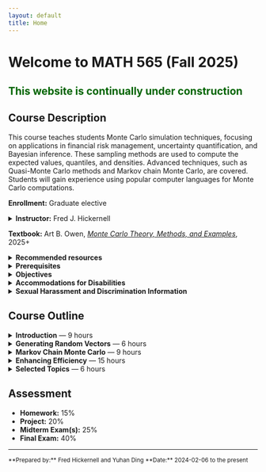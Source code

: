 ```yaml
---
layout: default
title: Home
---
```


# Welcome to MATH 565 (Fall 2025)

## <span style="color: darkgreen;">This website is continually under construction </span>

## Course Description 
This course teaches students Monte Carlo simulation techniques, focusing on applications in financial risk management, uncertainty quantification, and Bayesian inference. These sampling methods are used to compute the expected values, quantiles, and densities. Advanced techniques, such as Quasi-Monte Carlo methods and Markov chain Monte Carlo, are covered. Students will gain experience using popular computer languages for Monte Carlo computations.

**Enrollment:** Graduate elective  

<details markdown = 1>
<summary><strong>Instructor:</strong> Fred J. Hickernell</summary>

* _Office:_ RE 208
* _Office hours:_ TBD
* _Phone:_ 312-567-8983
* _Email:_ [hickernell@illinoistech.edu](mailto: hickernell@illinoistech.edu)
* [_Website_](https://www.iit.edu/directory/people/fred-hickernell)
* [_LinkedIn_](https://www.linkedin.com/in/fjhickernell/)
* [_Google Scholar_](https://scholar.google.com/citations?user=dJbMJG8AAAAJ&hl=en)
* _Brief bio:_ Fred J. Hickernell is professor of applied mathematics. His research focuses on increasing the efficiency of computer simulations and determining justifiable stopping criteria for simulation. A major area of interest is Monte Carlo methods. 

  Hickernell’s research has been funded by the National Science Foundation and the Department of Energy. He is a Fellow of the Institute of Mathematical Statistics. In 2016, he received the Joseph F. Traub Prize for Achievement in Information-Based Complexity. He has served on the editorial boards of the Journal of Complexity, Mathematics of Computation, and the SIAM Journal on Numerical Analysis.

  Hickernell received his Ph.D. in mathematics from MIT and his B.A. in mathematics and physics from Pomona College. He came to Illinois Tech in 2005 as department chair and has also served as vice provost for research.  Before coming to Illinois Tech, Hickernell was a professor in mathematics at Hong Kong Baptist University and assistant professor of mathematics at the University of Southern California. 
  
  Hickernell speaks Cantonese and enjoys Chinese food. He is married with adult children.  His most important identity is a disciple of Jesus.

</details>

**Textbook:** Art B. Owen, [*Monte Carlo Theory, Methods, and Examples*](https://artowen.su.domains/mc/), 2025+  

<details markdown = 1>
<summary><strong>Recommended resources</strong></summary>

* [VS Code](https://code.visualstudio.com)
* [Jupyter](https://docs.jupyter.org/en/latest/)
* [Github](https://github.com)
* [MATLAB](https://www.mathworks.com)
* [LaTeX](https://www.latex-project.org/get/)
* [Overleaf](https://www.overleaf.com)
* [qmcpy](https://qmcpy.org)
* [Course Repository](https://github.com/QMCSoftware/MATH565Fall2025)
</details>

<details markdown = 1>
<summary><strong>Prerequisites</strong></summary>
* A calculus-based probability course, such as MATH 474 or MATH 475  
* Facility in numerical programming

</details>


<details markdown = 1>
<summary><strong>Objectives</strong></summary>
By the end of this course, students will be able to:
- Understand the basics of Monte Carlo and Quasi-Monte Carlo Methods.
- Understand the basics of Markov chain Monte Carlo (MCMC).
- Understand how these methods are used for computations.
- Assess the performance of Monte Carlo methods and improve their effectiveness.
- Understand basic implementation issues in performing Monte Carlo calculations.
</details>

<details markdown = 1>
<summary><strong>Accommodations for Disabilities</strong></summary>
Reasonable accommodations will be made for students with documented disabilities. In order to receive accommodations, students must obtain a letter of accommodation from the Center for Disability Resources and make an appointment to speak with me, Fred Hickernell, as soon as possible. The Center for Disability Resources (CDR) is located in 3424 S. State St., room 1C3-2 (on the first floor), telephone 312-567-5744 or [disabilities@illinoistech.edu](mailto: disabilities@illinoistech.edu). 
</details>

<details markdown = 1>
<summary><strong>Sexual Harassment and Discrimination Information</strong></summary>
Illinois Tech prohibits all sexual harassment, sexual misconduct, and gender discrimination by any member of our community. This includes harassment among students, staff, or faculty. Sexual harassment of a student by a faculty member or sexual harassment of an employee by a supervisor is particularly serious. Such conduct may easily create an intimidating, hostile, or offensive environment.
Illinois Tech encourages anyone experiencing sexual harassment or sexual misconduct to speak with the Office of Title IX Compliance for information on support options and the resolution process. 
You can report sexual harassment electronically at [iit.edu/incidentreport](https://iit.edu/incidentreport), which may be completed anonymously. You may additionally report by contacting the Title IX Coordinator, Virginia Foster at [foster@illinoistech.edu](mailto: foster@illinoistech.edu).
For confidential support, you may reach Illinois Tech’s Confidential Advisor at (773) 907-1062. You can also contact a licensed practitioner in Illinois Tech’s Student Health and Wellness Center at [student.health@illinoistech.edu](mailto: student.health@illinoistech.edu) or (312)567-7550.

For a comprehensive list of resources regarding counseling services, medical assistance, legal assistance and visa and immigration services, you can visit the Office of Title IX Compliance website at [www.iit.edu/title-ix/resources](https://www.iit.edu/title-ix/resources).

</details>

## Course Outline

<details markdown = 1>
<summary><strong>Introduction</strong> — 9 hours</summary>

- What is a Monte Carlo method?
- Point and interval estimators
- Monte Carlo for numerical integration
- Monte Carlo for option pricing

</details>

<details markdown = 1>
<summary><strong>Generating Random Vectors</strong> — 6 hours</summary>

- Pseudo-random numbers
- Random vectors with different distributions

</details>

<details markdown = 1>
<summary><strong>Markov Chain Monte Carlo</strong> — 9 hours</summary>

- Markov chains
- Metropolis-Hastings
- Gibbs sampler
- Convergence diagnostics
- Error estimation

</details>

<details markdown = 1>
<summary><strong>Enhancing Efficiency</strong> — 15 hours</summary>

- Control variates
- Importance sampling
- Antithetic variates
- Stratified sampling and Latin hypercube
- Quasi-Monte Carlo sampling

</details>

<details markdown = 1>
<summary><strong>Selected Topics</strong> — 6 hours</summary>

- *(TBA)*

</details>


## Assessment
- **Homework:** 15%  
- **Project:** 20%  
- **Midterm Exam(s):** 25%  
- **Final Exam:** 40%  

---

<small>
**Prepared by:** Fred Hickernell and Yuhan Ding  
**Date:** 2024-02-06 to the present
</small>